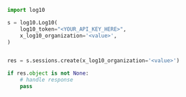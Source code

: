 <!-- Start SDK Example Usage [usage] -->
```python
import log10

s = log10.Log10(
    log10_token="<YOUR_API_KEY_HERE>",
    x_log10_organization='<value>',
)


res = s.sessions.create(x_log10_organization='<value>')

if res.object is not None:
    # handle response
    pass

```
<!-- End SDK Example Usage [usage] -->